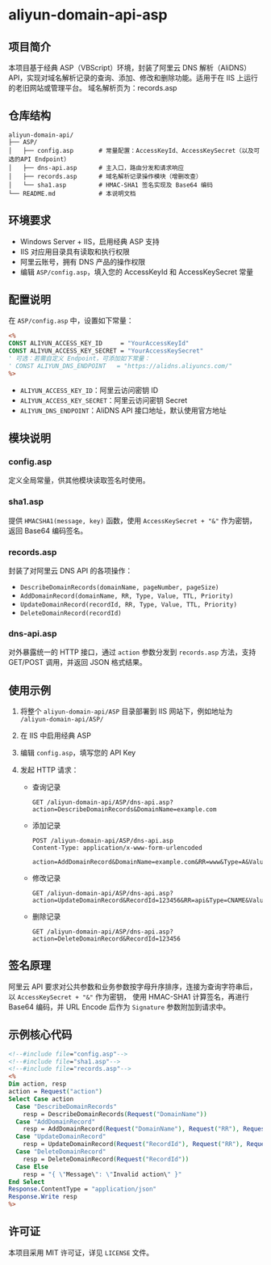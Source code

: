 # aliyun-domain-api-asp

## 项目简介

本项目基于经典 ASP（VBScript）环境，封装了阿里云 DNS 解析（AliDNS）API，实现对域名解析记录的查询、添加、修改和删除功能。适用于在 IIS 上运行的老旧网站或管理平台。
域名解析页为：records.asp

## 仓库结构

```text
aliyun-domain-api/
├── ASP/
│   ├── config.asp       # 常量配置：AccessKeyId、AccessKeySecret（以及可选的API Endpoint）
│   ├── dns-api.asp      # 主入口，路由分发和请求响应
│   ├── records.asp      # 域名解析记录操作模块（增删改查）
│   └── sha1.asp         # HMAC-SHA1 签名实现及 Base64 编码
└── README.md            # 本说明文档
```

## 环境要求

* Windows Server + IIS，启用经典 ASP 支持
* IIS 对应用目录具有读取和执行权限
* 阿里云账号，拥有 DNS 产品的操作权限
* 编辑 `ASP/config.asp`，填入您的 AccessKeyId 和 AccessKeySecret 常量

## 配置说明

在 `ASP/config.asp` 中，设置如下常量：

```asp
<%
CONST ALIYUN_ACCESS_KEY_ID     = "YourAccessKeyId"
CONST ALIYUN_ACCESS_KEY_SECRET = "YourAccessKeySecret"
' 可选：若需自定义 Endpoint，可添加如下常量：
' CONST ALIYUN_DNS_ENDPOINT   = "https://alidns.aliyuncs.com/"
%>
```

* `ALIYUN_ACCESS_KEY_ID`：阿里云访问密钥 ID
* `ALIYUN_ACCESS_KEY_SECRET`：阿里云访问密钥 Secret
* `ALIYUN_DNS_ENDPOINT`：AliDNS API 接口地址，默认使用官方地址

## 模块说明

### config.asp

定义全局常量，供其他模块读取签名时使用。

### sha1.asp

提供 `HMACSHA1(message, key)` 函数，使用 `AccessKeySecret + "&"` 作为密钥，返回 Base64 编码签名。

### records.asp

封装了对阿里云 DNS API 的各项操作：

* `DescribeDomainRecords(domainName, pageNumber, pageSize)`
* `AddDomainRecord(domainName, RR, Type, Value, TTL, Priority)`
* `UpdateDomainRecord(recordId, RR, Type, Value, TTL, Priority)`
* `DeleteDomainRecord(recordId)`

### dns-api.asp

对外暴露统一的 HTTP 接口，通过 `action` 参数分发到 `records.asp` 方法，支持 GET/POST 调用，并返回 JSON 格式结果。

## 使用示例

1. 将整个 `aliyun-domain-api/ASP` 目录部署到 IIS 网站下，例如地址为 `/aliyun-domain-api/ASP/`
2. 在 IIS 中启用经典 ASP
3. 编辑 `config.asp`，填写您的 API Key
4. 发起 HTTP 请求：

   * 查询记录

     ```http
     GET /aliyun-domain-api/ASP/dns-api.asp?action=DescribeDomainRecords&DomainName=example.com
     ```

   * 添加记录

     ```http
     POST /aliyun-domain-api/ASP/dns-api.asp
     Content-Type: application/x-www-form-urlencoded

     action=AddDomainRecord&DomainName=example.com&RR=www&Type=A&Value=1.2.3.4&TTL=600
     ```

   * 修改记录

     ```http
     GET /aliyun-domain-api/ASP/dns-api.asp?action=UpdateDomainRecord&RecordId=123456&RR=api&Type=CNAME&Value=alias.example.com
     ```

   * 删除记录

     ```http
     GET /aliyun-domain-api/ASP/dns-api.asp?action=DeleteDomainRecord&RecordId=123456
     ```

## 签名原理

阿里云 API 要求对公共参数和业务参数按字母升序排序，连接为查询字符串后，以 `AccessKeySecret + "&"` 作为密钥，
使用 HMAC-SHA1 计算签名，再进行 Base64 编码，并 URL Encode 后作为 `Signature` 参数附加到请求中。

## 示例核心代码

```asp
<!--#include file="config.asp"-->
<!--#include file="sha1.asp"-->
<!--#include file="records.asp"-->
<%
Dim action, resp
action = Request("action")
Select Case action
  Case "DescribeDomainRecords"
    resp = DescribeDomainRecords(Request("DomainName"))
  Case "AddDomainRecord"
    resp = AddDomainRecord(Request("DomainName"), Request("RR"), Request("Type"), Request("Value"), Request("TTL"))
  Case "UpdateDomainRecord"
    resp = UpdateDomainRecord(Request("RecordId"), Request("RR"), Request("Type"), Request("Value"), Request("TTL"))
  Case "DeleteDomainRecord"
    resp = DeleteDomainRecord(Request("RecordId"))
  Case Else
    resp = "{ \"Message\": \"Invalid action\" }"
End Select
Response.ContentType = "application/json"
Response.Write resp
%>
```

## 许可证

本项目采用 MIT 许可证，详见 `LICENSE` 文件。
